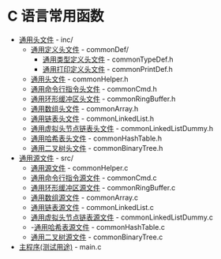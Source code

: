 # C 语言常用函数

- [通用头文件](./inc/) - inc/
  - [通用定义头文件](./inc/commonDef/) - commonDef/
    - [通用类型定义头文件](./inc/commonTypeDef.h) - commonTypeDef.h
    - [通用打印定义头文件](./inc/commonPrintDef.h) - commonPrintDef.h
  - [通用头文件](./inc/commonHelper.h) - commonHelper.h
  - [通用命令行指令头文件](./inc/commonCmd.h) - commonCmd.h
  - [通用环形缓冲区头文件](./inc/commonRingBuffer.h) - commonRingBuffer.h
  - [通用数组头文件](./inc/commonArray.h) - commonArray.h
  - [通用链表头文件](./inc/commonLinkedList.h) - commonLinkedList.h
  - [通用虚拟头节点链表头文件](./inc/commonLinkedListDummy.h) - commonLinkedListDummy.h
  - [通用哈希表头文件](./inc/commonHashTable.h) - commonHashTable.h
  - [通用二叉树头文件](./inc/commonBinaryTree.h) - commonBinaryTree.h
- [通用源文件](./src/) - src/
  - [通用源文件](./src/commonHelper.c) - commonHelper.c
  - [通用命令行指令源文件](./src/commonCmd.c) - commonCmd.c
  - [通用环形缓冲区源文件](./src/commonRingBuffer.c) - commonRingBuffer.c
  - [通用数组源文件](./inc/commonArray.c) - commonArray.c
  - [通用链表源文件](./inc/commonLinkedList.c) - commonLinkedList.c
  - [通用虚拟头节点链表源文件](./inc/commonLinkedListDummy.c) - commonLinkedListDummy.c
  - -[通用哈希表源文件](./inc/commonHashTable.c) - commonHashTable.c
  - [通用二叉树源文件](./inc/commonBinaryTree.c) - commonBinaryTree.c
- [主程序(测试用途)](main.c) - main.c
